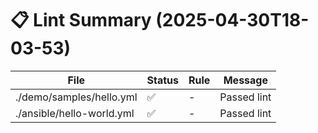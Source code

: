 # 📋 Lint Summary (2025-04-30T18-03-53)

| File | Status | Rule | Message |
|------|--------|------|---------|
| ./demo/samples/hello.yml | ✅ | - | Passed lint |
| ./ansible/hello-world.yml | ✅ | - | Passed lint |
